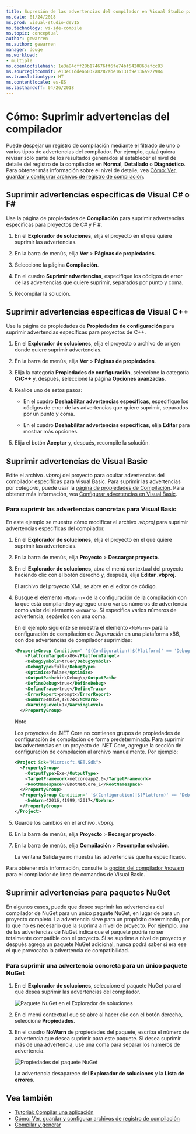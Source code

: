 ```yaml
---
title: Supresión de las advertencias del compilador en Visual Studio para proyectos y paquetes NuGet
ms.date: 01/24/2018
ms.prod: visual-studio-dev15
ms.technology: vs-ide-compile
ms.topic: conceptual
author: gewarren
ms.author: gewarren
manager: douge
ms.workload:
- multiple
ms.openlocfilehash: 1e3a84dff28b174676ff6fe74bf5420863afcc83
ms.sourcegitcommit: e13e61ddea6032a8282abe16131d9e136a927984
ms.translationtype: HT
ms.contentlocale: es-ES
ms.lasthandoff: 04/26/2018
---
```

# <a name="how-to-suppress-compiler-warnings"></a>Cómo: Suprimir advertencias del compilador

Puede despejar un registro de compilación mediante el filtrado de uno o varios tipos de advertencias del compilador. Por ejemplo, quizá quiera revisar solo parte de los resultados generados al establecer el nivel de detalle del registro de la compilación en **Normal**, **Detallado** o **Diagnóstico**. Para obtener más información sobre el nivel de detalle, vea [Cómo: Ver, guardar y configurar archivos de registro de compilación](../ide/how-to-view-save-and-configure-build-log-files.md).

## <a name="suppress-specific-warnings-for-visual-c-or-f"></a>Suprimir advertencias específicas de Visual C# o F# #

Use la página de propiedades de **Compilación** para suprimir advertencias específicas para proyectos de C# y F #.

1. En el **Explorador de soluciones**, elija el proyecto en el que quiere suprimir las advertencias.

1. En la barra de menús, elija **Ver** > **Páginas de propiedades**.

1. Seleccione la página **Compilación**.

1. En el cuadro **Suprimir advertencias**, especifique los códigos de error de las advertencias que quiere suprimir, separados por punto y coma.

1. Recompilar la solución.

## <a name="suppress-specific-warnings-for-visual-c"></a>Suprimir advertencias específicas de Visual C++

Use la página de propiedades de **Propiedades de configuración** para suprimir advertencias específicas para proyectos de C++.

1. En el **Explorador de soluciones**, elija el proyecto o archivo de origen donde quiere suprimir advertencias.

1. En la barra de menús, elija **Ver** > **Páginas de propiedades**.

1. Elija la categoría **Propiedades de configuración**, seleccione la categoría **C/C++** y, después, seleccione la página **Opciones avanzadas**.

1. Realice uno de estos pasos:

    - En el cuadro **Deshabilitar advertencias específicas**, especifique los códigos de error de las advertencias que quiere suprimir, separados por un punto y coma.

    - En el cuadro **Deshabilitar advertencias específicas**, elija **Editar** para mostrar más opciones.

1. Elija el botón **Aceptar** y, después, recompile la solución.

## <a name="suppress-warnings-for-visual-basic"></a>Suprimir advertencias de Visual Basic

Edite el archivo *.vbproj* del proyecto para ocultar advertencias del compilador específicas para Visual Basic. Para suprimir las advertencias por *categoría*, puede usar la [página de propiedades de Compilación](../ide/reference/compile-page-project-designer-visual-basic.md). Para obtener más información, vea [Configurar advertencias en Visual Basic](../ide/configuring-warnings-in-visual-basic.md).

### <a name="to-suppress-specific-warnings-for-visual-basic"></a>Para suprimir las advertencias concretas para Visual Basic

En este ejemplo se muestra cómo modificar el archivo *.vbproj* para suprimir advertencias específicas del compilador.

1. En el **Explorador de soluciones**, elija el proyecto en el que quiere suprimir las advertencias.

1. En la barra de menús, elija **Proyecto** > **Descargar proyecto**.

1. En el **Explorador de soluciones**, abra el menú contextual del proyecto haciendo clic con el botón derecho y, después, elija **Editar <ProjectName>.vbproj**.

    El archivo del proyecto XML se abre en el editor de código.

1. Busque el elemento `<NoWarn>` de la configuración de la compilación con la que está compilando y agregue uno o varios números de advertencia como valor del elemento `<NoWarn>`. Si especifica varios números de advertencia, sepárelos con una coma.

     En el ejemplo siguiente se muestra el elemento `<NoWarn>` para la configuración de compilación de *Depuración* en una plataforma x86, con dos advertencias de compilador suprimidas:

    ```xml
    <PropertyGroup Condition=" '$(Configuration)|$(Platform)' == 'Debug|x86' ">
        <PlatformTarget>x86</PlatformTarget>
        <DebugSymbols>true</DebugSymbols>
        <DebugType>full</DebugType>
        <Optimize>false</Optimize>
        <OutputPath>bin\Debug\</OutputPath>
        <DefineDebug>true</DefineDebug>
        <DefineTrace>true</DefineTrace>
        <ErrorReport>prompt</ErrorReport>
        <NoWarn>40059,42024</NoWarn>
        <WarningLevel>1</WarningLevel>
      </PropertyGroup>
    ```

   > [!NOTE]
   > Los proyectos de .NET Core no contienen grupos de propiedades de configuración de compilación de forma predeterminada. Para suprimir las advertencias en un proyecto de .NET Core, agregue la sección de configuración de compilación al archivo manualmente. Por ejemplo:
   >
   > ```xml
   > <Project Sdk="Microsoft.NET.Sdk">
   >   <PropertyGroup>
   >     <OutputType>Exe</OutputType>
   >     <TargetFramework>netcoreapp2.0</TargetFramework>
   >     <RootNamespace>VBDotNetCore_1</RootNamespace>
   >   </PropertyGroup>
   >   <PropertyGroup Condition=" '$(Configuration)|$(Platform)' == 'Debug|AnyCPU' ">
   >     <NoWarn>42016,41999,42017</NoWarn>
   >   </PropertyGroup>
   > </Project>
   > ```

1. Guarde los cambios en el archivo *.vbproj*.

1. En la barra de menús, elija **Proyecto** > **Recargar proyecto**.

1. En la barra de menús, elija **Compilación** > **Recompilar solución**.

    La ventana **Salida** ya no muestra las advertencias que ha especificado.

Para obtener más información, consulte la [opción del compilador /nowarn](/dotnet/visual-basic/reference/command-line-compiler/nowarn) para el compilador de línea de comandos de Visual Basic.

## <a name="suppress-warnings-for-nuget-packages"></a>Suprimir advertencias para paquetes NuGet

En algunos casos, puede que desee suprimir las advertencias del compilador de NuGet para un único paquete NuGet, en lugar de para un proyecto completo. La advertencia sirve para un propósito determinado, por lo que no es necesario que la suprima a nivel de proyecto. Por ejemplo, una de las advertencias de NuGet indica que el paquete podría no ser totalmente compatible con el proyecto. Si se suprime a nivel de proyecto y después agrega un paquete NuGet adicional, nunca podrá saber si era ese el que provocaba la advertencia de compatibilidad.

### <a name="to-suppress-a-specific-warning-for-a-single-nuget-package"></a>Para suprimir una advertencia concreta para un único paquete NuGet

1. En el **Explorador de soluciones**, seleccione el paquete NuGet para el que desea suprimir las advertencias del compilador.

   ![Paquete NuGet en el Explorador de soluciones](media/nuget-package-with-warning.png)

1. En el menú contextual que se abre al hacer clic con el botón derecho, seleccione **Propiedades**.

1. En el cuadro **NoWarn** de propiedades del paquete, escriba el número de advertencia que desea suprimir para este paquete. Si desea suprimir más de una advertencia, use una coma para separar los números de advertencia.

   ![Propiedades del paquete NuGet](media/nuget-properties-nowarn.png)

   La advertencia desaparece del **Explorador de soluciones** y la **Lista de errores**.

## <a name="see-also"></a>Vea también

- [Tutorial: Compilar una aplicación](../ide/walkthrough-building-an-application.md)
- [Cómo: Ver, guardar y configurar archivos de registro de compilación](../ide/how-to-view-save-and-configure-build-log-files.md)
- [Compilar y generar](../ide/compiling-and-building-in-visual-studio.md)